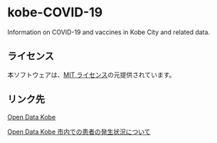 # kobe-COVID-19

Information on COVID-19 and vaccines in Kobe City and related data.

## ライセンス

本ソフトウェアは、[MIT ライセンス](https://github.com/1k-ct/kobe-COVID-19/blob/main/LICENSE)の元提供されています。

## リンク先

[Open Data Kobe](https://data.city.kobe.lg.jp/)

[Open Data Kobe 市内での患者の発生状況について](https://data.city.kobe.lg.jp/data/dataset/32576-2-2-0-10-55c472a2967584f3-a22f17b6f5342d8f)

